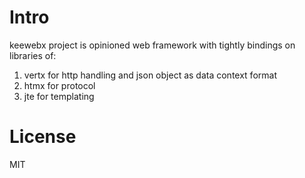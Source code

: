 # Intro

keewebx project is opinioned web framework with tightly bindings on libraries of:

1. vertx for http handling and json object as data context format
2. htmx for protocol
3. jte for templating




# License

MIT